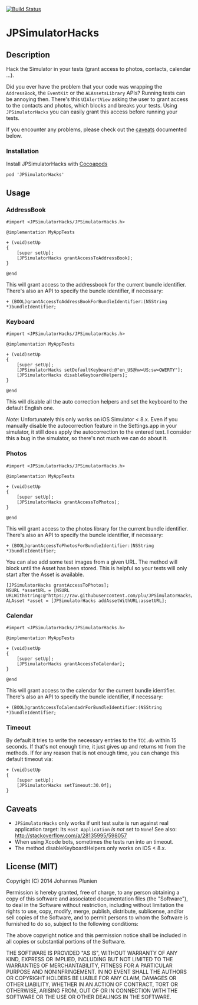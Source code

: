 [![Build Status](https://travis-ci.org/plu/JPSimulatorHacks.svg?branch=1.0.1)](https://travis-ci.org/plu/JPSimulatorHacks)

# JPSimulatorHacks

## Description

Hack the Simulator in your tests (grant access to photos, contacts, calendar ...).

Did you ever have the problem that your code was wrapping the `AddressBook`, the `EventKit` or the `ALAssetsLibrary` APIs? Running tests can be annoying then. There's this `UIAlertView` asking the user to grant access to the contacts and photos, which blocks and breaks your tests. Using `JPSimulatorHacks` you can easily grant this access before running your tests.

If you encounter any problems, please check out the [caveats](#caveats)
documented below.

### Installation

Install JPSimulatorHacks with [Cocoapods](http://cocoapods.org/)

```
pod 'JPSimulatorHacks'
```

## Usage

### AddressBook

```objc
#import <JPSimulatorHacks/JPSimulatorHacks.h>

@implementation MyAppTests

+ (void)setUp
{
    [super setUp];
    [JPSimulatorHacks grantAccessToAddressBook];
}

@end
```

This will grant access to the addressbook for the current bundle identifier.
There's also an API to specify the bundle identifier, if necessary:

```objc
+ (BOOL)grantAccessToAddressBookForBundleIdentifier:(NSString *)bundleIdentifier;
```

### Keyboard

```objc
#import <JPSimulatorHacks/JPSimulatorHacks.h>

@implementation MyAppTests

+ (void)setUp
{
    [super setUp];
    [JPSimulatorHacks setDefaultKeyboard:@"en_US@hw=US;sw=QWERTY"];
    [JPSimulatorHacks disableKeyboardHelpers];
}

@end
```

This will disable all the auto correction helpers and set the keyboard to the
default English one.

*Note*: Unfortunately this only works on iOS Simulator < 8.x. Even if you
manually disable the autocorrection feature in the Settings.app in your
simulator, it still does apply the autocorrection to the entered text. I
consider this a bug in the simulator, so there's not much we can do about
it.

### Photos

```objc
#import <JPSimulatorHacks/JPSimulatorHacks.h>

@implementation MyAppTests

+ (void)setUp
{
    [super setUp];
    [JPSimulatorHacks grantAccessToPhotos];
}

@end
```

This will grant access to the photos library for the current bundle identifier.
There's also an API to specify the bundle identifier, if necessary:

```objc
+ (BOOL)grantAccessToPhotosForBundleIdentifier:(NSString *)bundleIdentifier;
```

You can also add some test images from a given URL. The method will block until
the Asset has been stored. This is helpful so your tests will only start after
the Asset is available.

```objc
[JPSimulatorHacks grantAccessToPhotos];
NSURL *assetURL = [NSURL URLWithString:@"https://raw.githubusercontent.com/plu/JPSimulatorHacks/master/Data/test.png"];
ALAsset *asset = [JPSimulatorHacks addAssetWithURL:assetURL];
```

### Calendar

```objc
#import <JPSimulatorHacks/JPSimulatorHacks.h>

@implementation MyAppTests

+ (void)setUp
{
    [super setUp];
    [JPSimulatorHacks grantAccessToCalendar];
}

@end
```

This will grant access to the calendar for the current bundle identifier.
There's also an API to specify the bundle identifier, if necessary:

```objc
+ (BOOL)grantAccessToCalendadrForBundleIdentifier:(NSString *)bundleIdentifier;
```

### Timeout

By default it tries to write the necessary entries to the `TCC.db` within
15 seconds. If that's not enough time, it just gives up and returns `NO`
from the methods. If for any reason that is not enough time, you can
change this default timeout via:

```objc
+ (void)setUp
{
    [super setUp];
    [JPSimulatorHacks setTimeout:30.0f];
}
 ```

## Caveats

* `JPSimulatorHacks` only works if unit test suite is run against
real application target: Its `Host Application` *is not* set to `None`!
See also: http://stackoverflow.com/a/28135995/598057
* When using Xcode bots, sometimes the tests run into an timeout.
* The method disableKeyboardHelpers only works on iOS < 8.x.

## License (MIT)

Copyright (C) 2014 Johannes Plunien

Permission is hereby granted, free of charge, to any person obtaining a copy of this software and associated documentation files (the "Software"), to deal in the Software without restriction, including without limitation the rights to use, copy, modify, merge, publish, distribute, sublicense, and/or sell copies of the Software, and to permit persons to whom the Software is furnished to do so, subject to the following conditions:

The above copyright notice and this permission notice shall be included in all copies or substantial portions of the Software.

THE SOFTWARE IS PROVIDED "AS IS", WITHOUT WARRANTY OF ANY KIND, EXPRESS OR IMPLIED, INCLUDING BUT NOT LIMITED TO THE WARRANTIES OF MERCHANTABILITY, FITNESS FOR A PARTICULAR PURPOSE AND NONINFRINGEMENT. IN NO EVENT SHALL THE AUTHORS OR COPYRIGHT HOLDERS BE LIABLE FOR ANY CLAIM, DAMAGES OR OTHER LIABILITY, WHETHER IN AN ACTION OF CONTRACT, TORT OR OTHERWISE, ARISING FROM, OUT OF OR IN CONNECTION WITH THE SOFTWARE OR THE USE OR OTHER DEALINGS IN THE SOFTWARE.
